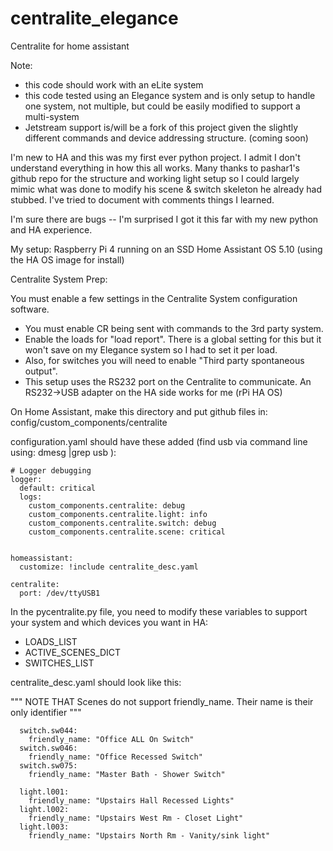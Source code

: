# centralite_elegance
Centralite for home assistant 

Note: 
- this code should work with an eLite system
- this code tested using an Elegance system and is only setup to handle one system, not multiple, but could be easily modified to support a multi-system
- Jetstream support is/will be a fork of this project given the slightly different commands and device addressing structure. (coming soon)

I'm new to HA and this was my first ever python project.  I admit I don't understand everything in how this all works. Many thanks to pashar1's github repo for the structure and working light setup so I could largely mimic what was done to modify his scene & switch skeleton he already had stubbed. I've tried to document with comments things I learned.  

I'm sure there are bugs -- I'm surprised I got it this far with my new python and HA experience.

My setup:
Raspberry Pi 4 running on an SSD
Home Assistant OS 5.10 (using the HA OS image for install)

Centralite System Prep:

You must enable a few settings in the Centralite System configuration software. 
- You must enable CR being sent with commands to the 3rd party system.  
- Enable the loads for "load report". There is a global setting for this but it won't save on my Elegance system so I had to set it per load.
- Also, for switches you will need to enable "Third party spontaneous output".  
- This setup uses the RS232 port on the Centralite to communicate.  An RS232->USB adapter on the HA side works for me (rPi HA OS)


On Home Assistant, make this directory and put github files in: config/custom_components/centralite

configuration.yaml should have these added (find usb via command line using: dmesg |grep usb  ):

```
# Logger debugging
logger:
  default: critical
  logs:
    custom_components.centralite: debug
    custom_components.centralite.light: info
    custom_components.centralite.switch: debug
    custom_components.centralite.scene: critical


homeassistant:
  customize: !include centralite_desc.yaml

centralite:
  port: /dev/ttyUSB1
```

In the pycentralite.py file, you need to modify these variables to support your system and which devices you want in HA:
- LOADS_LIST
- ACTIVE_SCENES_DICT
- SWITCHES_LIST

centralite_desc.yaml should look like this:

  """ NOTE THAT Scenes do not support friendly_name.  Their name is their only identifier """
```
  switch.sw044:
    friendly_name: "Office ALL On Switch"  
  switch.sw046:
    friendly_name: "Office Recessed Switch"
  switch.sw075:
    friendly_name: "Master Bath - Shower Switch"
    
  light.l001:
    friendly_name: "Upstairs Hall Recessed Lights"
  light.l002:
    friendly_name: "Upstairs West Rm - Closet Light"
  light.l003:
    friendly_name: "Upstairs North Rm - Vanity/sink light"
```
